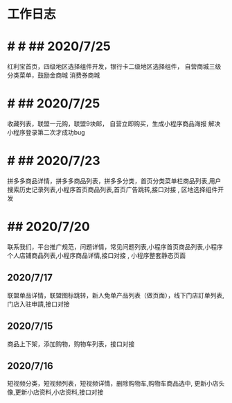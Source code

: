#  工作日志
#  
#  
#  #  #  ## 2020/7/25
红利宝首页，四级地区选择组件开发，银行卡二级地区选择组件， 自营商城三级分类菜单，鼓励金商城 消费券商城
#  #  ## 2020/7/25
收藏列表，联盟一元购，联盟9块邮， 自营立即购买，生成小程序商品海报 解决小程序登录第二次才成功bug
#  
#  #  ## 2020/7/23
拼多多商品详情，拼多多商品列表，拼多多分类，首页分类菜单栏商品列表,用户搜索历史记录列表,小程序首页商品列表,首页广告跳转,接口对接 , 区地选择组件开发
#  ## 2020/7/20
联系我们，平台推广规范，问题详情，常见问题列表,小程序首页商品列表,小程序个人店铺商品列表,小程序商品详情,接口对接 , 小程序整套静态页面


## 2020/7/17 
联盟单品详情，联盟图标跳转，新人免单产品列表（做页面），线下门店訂单列表,门店入驻申請,接口对接 

## 2020/7/15

商品上下架，添加购物，购物车列表，接口对接

## 2020/7/16

短视频分类，短视频列表，短视频详情，删除购物车,购物车商品选中, 更新小店头像,更新小店资料,小店资料,接口对接




